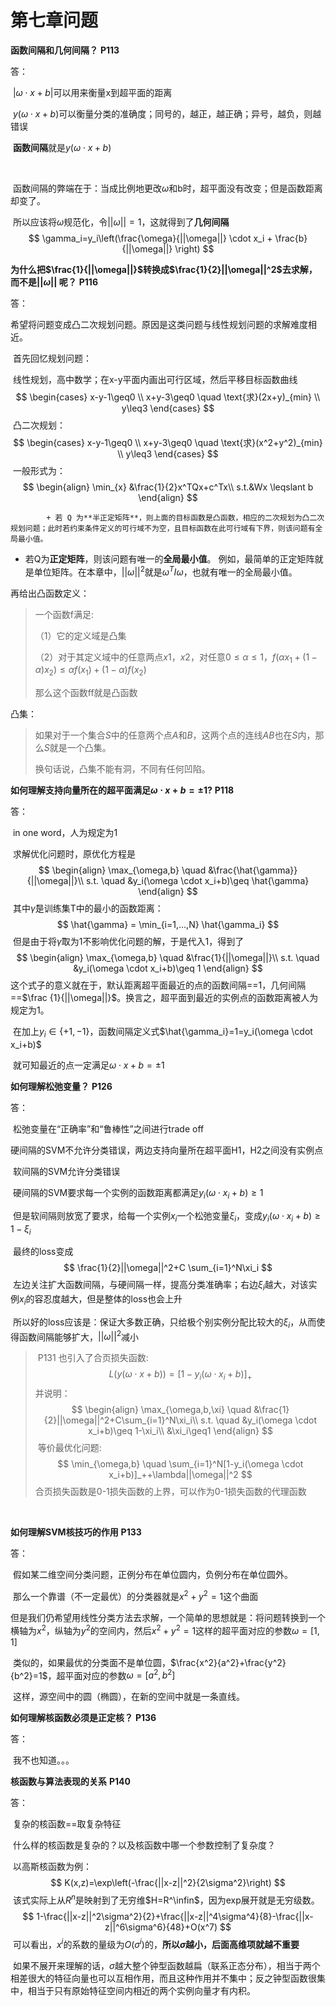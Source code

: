 # 第七章问题

**函数间隔和几何间隔？** **P113**

答：

​			$|\omega \cdot x+b|$可以用来衡量x到超平面的距离

​			$y(\omega \cdot x+b)$可以衡量分类的准确度；同号的，越正，越正确；异号，越负，则越错误

​			**函数间隔**就是$y(\omega \cdot x+b)$

​			

​			函数间隔的弊端在于：当成比例地更改$\omega$和b时，超平面没有改变；但是函数距离却变了。

​			所以应该将$\omega$规范化，令$||\omega||=1$，这就得到了**几何间隔**
$$
\gamma_i=y_i\left(\frac{\omega}{||\omega||} \cdot x_i + \frac{b}{||\omega||} \right)
$$
  

**为什么把$\frac{1}{||\omega||}$转换成$\frac{1}{2}||\omega||^2$去求解，而不是$||\omega||$ 呢？** **P116**

答：

​			希望将问题变成凸二次规划问题。原因是这类问题与线性规划问题的求解难度相近。



​			首先回忆规划问题：

​			线性规划，高中数学；在x-y平面内画出可行区域，然后平移目标函数曲线
$$
\begin{cases}
x-y-1\geq0 \\
x+y-3\geq0 \quad \text{求}(2x+y)_{min} \\ 
y\leq3
\end{cases}
$$
​			凸二次规划：
$$
\begin{cases}
x-y-1\geq0 \\
x+y-3\geq0 \quad \text{求}(x^2+y^2)_{min} \\ 
y\leq3
\end{cases}
$$
​			一般形式为：
$$
\begin{align}
\min_{x}  &\frac{1}{2}x^TQx+c^Tx\\ 
  s.t.&Wx \leqslant b 
\end{align}
$$


			+ 若 Q 为**半正定矩阵**，则上面的目标函数是凸函数，相应的二次规划为凸二次规划问题；此时若约束条件定义的可行域不为空，且目标函数在此可行域有下界，则该问题有全局最小值。

+ 若Q为**正定矩阵**，则该问题有唯一的**全局最小值**。 例如，最简单的正定矩阵就是单位矩阵。在本章中，$||\omega||^2$就是$\omega^TI\omega$，也就有唯一的全局最小值。



再给出凸函数定义：

>  一个函数f满足:
>
> （1）它的定义域是凸集
>
> （2）对于其定义域中的任意两点$x1$，$x2$，对任意$0≤α≤1$，$f(\alpha x_1 +(1-\alpha)x_2)\leq \alpha f(x_1)+(1-\alpha)f(x_2)$
>
> 那么这个函数ff就是凸函数

凸集：

> 如果对于一个集合$S$中的任意两个点$A$和$B$，这两个点的连线$AB$也在$S$内，那么$S$就是一个凸集。
>
> 换句话说，凸集不能有洞，不同有任何凹陷。

  

**如何理解支持向量所在的超平面满足$\omega \cdot x+b=\pm1$?** **P118**

答：

​			in one word，人为规定为1

​			求解优化问题时，原优化方程是
$$
\begin{align}
\max_{\omega,b}  \quad &\frac{\hat{\gamma}}{||\omega||}\\ 
s.t. \quad &y_i(\omega \cdot x_i+b)\geq \hat{\gamma} 
\end{align}
$$
​			其中$\hat{\gamma}$是训练集T中的最小的函数距离：
$$
\hat{\gamma} = \min_{i=1,...,N} \hat{\gamma_i}
$$
​			但是由于将$\hat{\gamma}$取为1不影响优化问题的解，于是代入1，得到了
$$
\begin{align}
\max_{\omega,b}  \quad &\frac{1}{||\omega||}\\ 
s.t. \quad &y_i(\omega \cdot x_i+b)\geq 1 
\end{align}
$$
​			这个式子的意义就在于，默认距离超平面最近的点的函数间隔==1，几何间隔==$\frac {1}{||\omega||}$。换言之，超平面到最近的实例点的函数距离被人为规定为1。

​			在加上$y_i\in\{+1,-1\}$，函数间隔定义式$\hat{\gamma_i}=1=y_i(\omega \cdot x_i+b)$

​			就可知最近的点一定满足$\omega \cdot x+b=\pm1$

   

**如何理解松弛变量？** **P126**

答：

​			松弛变量在“正确率”和“鲁棒性”之间进行trade off

​			硬间隔的SVM不允许分类错误，两边支持向量所在超平面H1，H2之间没有实例点

​			软间隔的SVM允许分类错误



​			硬间隔的SVM要求每一个实例的函数距离都满足$y_i(\omega \cdot x_i+b)\geq 1$

​			但是软间隔则放宽了要求，给每一个实例$x_i$一个松弛变量$\xi_i$，变成$y_i(\omega \cdot x_i+b)\geq 1-\xi_i$

​			最终的loss变成
$$
\frac{1}{2}||\omega||^2+C \sum_{i=1}^N\xi_i
$$
​			左边关注扩大函数间隔，与硬间隔一样，提高分类准确率；右边$\xi_i$越大，对该实例$x_i$的容忍度越大，但是整体的loss也会上升

​			所以好的loss应该是：保证大多数正确，只给极个别实例分配比较大的$\xi_i$，从而使得函数间隔能够扩大，$||\omega||^2$减小

> ​		P131 也引入了合页损失函数:
> $$
> L(y(\omega \cdot x+b))=[1-y_i(\omega \cdot x_i+b)]_+
> $$
> ​		并说明：
> $$
> \begin{align}
> \max_{\omega,b,\xi}  \quad &\frac{1}{2}||\omega||^2+C\sum_{i=1}^N\xi_i\\ 
> s.t. \quad &y_i(\omega \cdot x_i+b)\geq 1-\xi_i\\
> &\xi_i\geq1
> \end{align}
> $$
> ​		等价最优化问题:
> $$
> \min_{\omega,b}  \quad \sum_{i=1}^N[1-y_i(\omega \cdot x_i+b)]_++\lambda||\omega||^2
> $$
> ​		合页损失函数是0-1损失函数的上界，可以作为0-1损失函数的代理函数

​	



**如何理解SVM核技巧的作用** **P133**

答：

​			假如某二维空间分类问题，正例分布在单位圆内，负例分布在单位圆外。

​			那么一个靠谱（不一定最优）的分类器就是$x^2+y^2=1$这个曲面

​			但是我们仍希望用线性分类方法去求解，一个简单的思想就是：将问题转换到一个横轴为$x^2$，纵轴为$y^2$的空间内，然后$x^2+y^2=1$这样的超平面对应的参数$\omega=[1,1]$

​			类似的，如果最优的分类面不是单位圆，$\frac{x^2}{a^2}+\frac{y^2}{b^2}=1$，超平面对应的参数$\omega=[a^2,b^2]$

​			这样，源空间中的圆（椭圆），在新的空间中就是一条直线。

  

**如何理解核函数必须是正定核？** **P136**

答：

​			我不也知道。。。

  

**核函数与算法表现的关系** **P140**

答：

​			复杂的核函数==取复杂特征

​			什么样的核函数是复杂的？以及核函数中哪一个参数控制了复杂度？

​			以高斯核函数为例：
$$
K(x,z)=\exp\left(-\frac{||x-z||^2}{2\sigma^2}\right)
$$
​			该式实际上从$R^n$是映射到了无穷维$H=R^\infin$，因为exp展开就是无穷级数。
$$
1-\frac{||x-z||^2\sigma^2}{2}+\frac{||x-z||^4\sigma^4}{8}-\frac{||x-z||^6\sigma^6}{48}+O(x^7)
$$
​			可以看出，$x^i$的系数的量级为$O(\sigma^i)$的，**所以$\sigma$越小，后面高维项就越不重要**

​			如果不展开来理解的话，$\sigma$越大整个钟型函数越扁（联系正态分布），相当于两个相差很大的特征向量也可以互相作用，而且这种作用并不集中；反之钟型函数很集中，相当于只有原始特征空间内相近的两个实例向量才有内积。